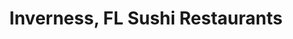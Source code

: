 ---
layout: city
title: Inverness, FL Sushi Restaurants
permalink: /florida/inverness/
stateAbbr: FL
stateName: Florida
cityName: Inverness

---